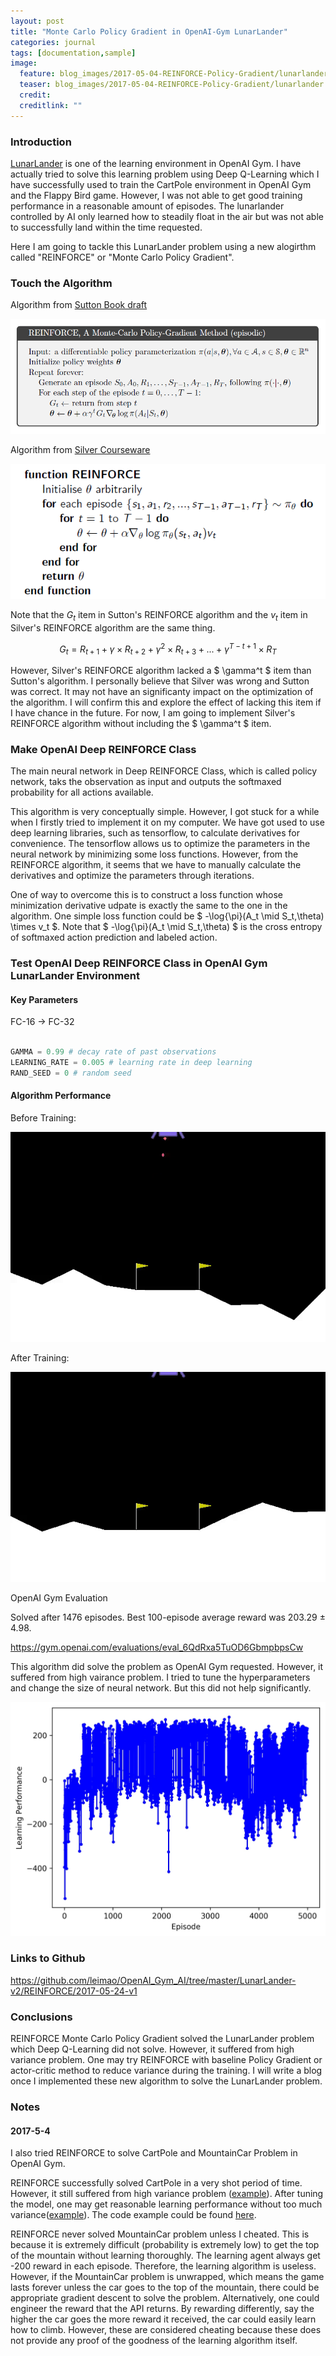 ```yaml
---
layout: post
title: "Monte Carlo Policy Gradient in OpenAI-Gym LunarLander"
categories: journal
tags: [documentation,sample]
image:
  feature: blog_images/2017-05-04-REINFORCE-Policy-Gradient/lunarlander.png
  teaser: blog_images/2017-05-04-REINFORCE-Policy-Gradient/lunarlander.png
  credit: 
  creditlink: ""
---
```


<script type="text/x-mathjax-config">
 MathJax.Hub.Config({tex2jax: {inlineMath: [['$','$'], ['\\(','\\)']]}});
</script>

### Introduction

[LunarLander](https://gym.openai.com/envs/LunarLander-v2) is one of the learning environment in OpenAI Gym. I have actually tried to solve this learning problem using Deep Q-Learning which I have successfully used to train the CartPole environment in OpenAI Gym and the Flappy Bird game. However, I was not able to get good training performance in a reasonable amount of episodes. The lunarlander controlled by AI only learned how to steadily float in the air but was not able to successfully land within the time requested.

Here I am going to tackle this LunarLander problem using a new alogirthm called "REINFORCE" or "Monte Carlo Policy Gradient".

### Touch the Algorithm

Algorithm from [Sutton Book draft](http://incompleteideas.net/sutton/book/the-book-2nd.html)

![](/images/blog_images/2017-05-04-REINFORCE-Policy-Gradient/Sutton_REINFORCE.png)

Algorithm from [Silver Courseware](http://www0.cs.ucl.ac.uk/staff/D.Silver/web/Teaching.html)

![](/images/blog_images/2017-05-04-REINFORCE-Policy-Gradient/Silver_REINFORCE.png)

Note that the $G_t$ item in Sutton's REINFORCE algorithm and the $v_t$ item in Silver's REINFORCE algorithm are the same thing.

$$
G_t = R_{t+1} + \gamma \times R_{t+2} + \gamma^2 \times R_{t+3} + ... + \gamma^{T-t+1} \times R_{T}
$$

However, Silver's REINFORCE algorithm lacked a $ \gamma^t $ item than Sutton's algorithm. I personally believe that Silver was wrong and Sutton was correct. It may not have an significanty impact on the optimization of the algorithm. I will confirm this and explore the effect of lacking this item if I have chance in the future. For now, I am going to implement Silver's REINFORCE algorithm without including the $ \gamma^t $ item.

### Make OpenAI Deep REINFORCE Class

The main neural network in Deep REINFORCE Class, which is called policy network, taks the observation as input and outputs the softmaxed probability for all actions available.

This algorithm is very conceptually simple. However, I got stuck for a while when I firstly tried to implement it on my computer. We have got used to use deep learning libraries, such as tensorflow, to calculate derivatives for convenience. The tensorflow allows us to optimize the parameters in the neural network by minimizing some loss functions. However, from the REINFORCE algorithm, it seems that we have to manually calculate the derivatives and optimize the parameters through iterations. 

One of way to overcome this is to construct a loss function whose minimization derivative udpate is exactly the same to the one in the algorithm. One simple loss function could be $ -\log{\pi}(A_t \mid S_t,\theta) \times v_t $. Note that $ -\log{\pi}(A_t \mid S_t,\theta) $ is the cross entropy of softmaxed action prediction and labeled action.

### Test OpenAI Deep REINFORCE Class in OpenAI Gym LunarLander Environment

#### Key Parameters

FC-16 -> FC-32

```python

GAMMA = 0.99 # decay rate of past observations
LEARNING_RATE = 0.005 # learning rate in deep learning
RAND_SEED = 0 # random seed

```
#### Algorithm Performance

Before Training:

![](/images/blog_images/2017-05-04-REINFORCE-Policy-Gradient/episode_0.gif)

After Training:

![](/images/blog_images/2017-05-04-REINFORCE-Policy-Gradient/episode_3000.gif)

OpenAI Gym Evaluation

Solved after 1476 episodes. Best 100-episode average reward was 203.29 ± 4.98.

<https://gym.openai.com/evaluations/eval_6QdRxa5TuOD6GbmpbpsCw>

This algorithm did solve the problem as OpenAI Gym requested. However, it suffered from high vairance problem. I tried to tune the hyperparameters and change the size of neural network. But this did not help significantly.

![](/images/blog_images/2017-05-04-REINFORCE-Policy-Gradient/training_record_lunarlander.jpeg)

### Links to Github

<https://github.com/leimao/OpenAI_Gym_AI/tree/master/LunarLander-v2/REINFORCE/2017-05-24-v1>


### Conclusions

REINFORCE Monte Carlo Policy Gradient solved the LunarLander problem which Deep Q-Learning did not solve. However, it suffered from high variance problem. One may try REINFORCE with baseline Policy Gradient or actor-critic method to reduce variance during the training. I will write a blog once I implemented these new algorithm to solve the LunarLander problem.

### Notes

#### 2017-5-4

I also tried REINFORCE to solve CartPole and MountainCar Problem in OpenAI Gym. 

REINFORCE successfully solved CartPole in a very shot period of time. However, it still suffered from high variance problem ([example](https://gym.openai.com/evaluations/eval_juc7UYABTFmahgF80oBIA)). After tuning the model, one may get reasonable learning performance without too much variance([example](https://gym.openai.com/evaluations/eval_KINLU2HNSHiI331ecc6F8A)). The code example could be found [here](https://github.com/leimao/OpenAI_Gym_AI/tree/master/CartPole-v0/REINFORCE/2017-05-03-v1).

REINFORCE never solved MountainCar problem unless I cheated. This is because it is extremely difficult (probability is extremely low) to get the top of the mountain without learning thoroughly. The learning agent always get -200 reward in each episode. Therefore, the learning algorithm is useless. However, if the MountainCar problem is unwrapped, which means the game lasts forever unless the car goes to the top of the mountain, there could be appropriate gradient descent to solve the problem. Alternatively, one could engineer the reward that the API returns. By rewarding differently, say the higher the car goes the more reward it received, the car could easily learn how to climb. However, these are considered cheating because these does not provide any proof of the goodness of the learning algorithm itself.




